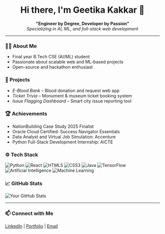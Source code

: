 <h1 align="center">Hi there, I'm Geetika Kakkar 👋</h1>

<p align="center">
  <b>"Engineer by Degree, Developer by Passion"</b><br>
  <i>Specializing in AI, ML, and full-stack web development</i>
</p>

---

### 🧑‍💻 About Me
- Final year B.Tech CSE (AI/ML) student
- Passionate about scalable web and ML-based projects
- Open-source and hackathon enthusiast

### 🚀 Projects
- *E-Blood Bank* – Blood donation and request web app  
- *Ticket Trivia* – Monument & museum ticket booking system  
- *Issue Flagging Dashboard* – Smart city issue reporting tool  

### 🏆 Achievements
- NationBuilding Case Study 2025 Finalist  
- Oracle Cloud Certified: Success Navigator Essentials
- Data Analyst and Virtual Job Simulation: Accenture
- Python Full-Stack Development Internship: AICTE

### ⚙ Tech Stack
![Python](https://img.shields.io/badge/Python-3776AB?style=for-the-badge&logo=python&logoColor=white)
![React](https://img.shields.io/badge/React-20232A?style=for-the-badge&logo=react)
![HTML5](https://img.shields.io/badge/HTML5-E34F26?style=for-the-badge&logo=html5)
![CSS3](https://img.shields.io/badge/CSS3-1572B6?style=for-the-badge&logo=css3)
![Java](https://img.shields.io/badge/Java-ED8B00?style=for-the-badge&logo=openjdk&logoColor=white)
![TensorFlow](https://img.shields.io/badge/TensorFlow-FF6F00?style=for-the-badge&logo=tensorflow&logoColor=white)
![Artificial Intelligence](https://img.shields.io/badge/Artificial%20Intelligence-563D7C?style=for-the-badge&logo=ai&logoColor=white)
![Machine Learning](https://img.shields.io/badge/Machine%20Learning-009688?style=for-the-badge&logo=matrix&logoColor=white)

### 📈 GitHub Stats
![Your GitHub Stats](https://github-readme-stats.vercel.app/api?username=yourusername&show_icons=true&theme=tokyonight)

---

### 📫 Connect with Me
[LinkedIn](http://linkedin.com/in/geetika-kakkar-bb0145220) | [Portfolio]( https://geetika740.github.io/My_Portfolio/) | [Email](mailto:kakkargeetika200@gmail.com)
